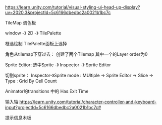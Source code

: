 
https://learn.unity.com/tutorial/visual-styling-ui-head-up-display?uv=2020.3&projectId=5c6166dbedbc2a0021b1bc7c

TileMap 调色板

window -》 2D -》 TilePalette


框选绘制  TilePalette面板上选择

角色从tilemap下穿过去：
创建了两个Tilemap 其中一个的Layer order为0

Sprite Editor:
选中Sprite -》 Inspector -》 Sprite Editor

切割sprite：
Inspector-》Sprite mode : MUltiple -> Sprite Editor -> Slice -> Type : Grid By Cell Count 

Animator的transitions 中的 Has Exit Time

输入轴
https://learn.unity.com/tutorial/character-controller-and-keyboard-input?projectId=5c6166dbedbc2a0021b1bc7c#

提示信息木板